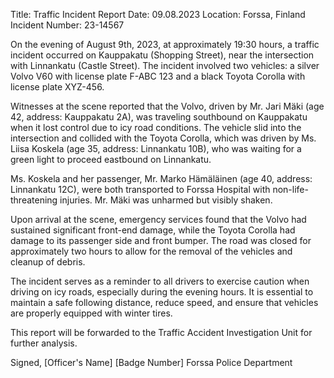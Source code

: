  Title: Traffic Incident Report
Date: 09.08.2023
Location: Forssa, Finland
Incident Number: 23-14567

On the evening of August 9th, 2023, at approximately 19:30 hours, a traffic incident occurred on Kauppakatu (Shopping Street), near the intersection with Linnankatu (Castle Street). The incident involved two vehicles: a silver Volvo V60 with license plate F-ABC 123 and a black Toyota Corolla with license plate XYZ-456.

Witnesses at the scene reported that the Volvo, driven by Mr. Jari Mäki (age 42, address: Kauppakatu 2A), was traveling southbound on Kauppakatu when it lost control due to icy road conditions. The vehicle slid into the intersection and collided with the Toyota Corolla, which was driven by Ms. Liisa Koskela (age 35, address: Linnankatu 10B), who was waiting for a green light to proceed eastbound on Linnankatu.

Ms. Koskela and her passenger, Mr. Marko Hämäläinen (age 40, address: Linnankatu 12C), were both transported to Forssa Hospital with non-life-threatening injuries. Mr. Mäki was unharmed but visibly shaken.

Upon arrival at the scene, emergency services found that the Volvo had sustained significant front-end damage, while the Toyota Corolla had damage to its passenger side and front bumper. The road was closed for approximately two hours to allow for the removal of the vehicles and cleanup of debris.

The incident serves as a reminder to all drivers to exercise caution when driving on icy roads, especially during the evening hours. It is essential to maintain a safe following distance, reduce speed, and ensure that vehicles are properly equipped with winter tires.

This report will be forwarded to the Traffic Accident Investigation Unit for further analysis.

Signed,
[Officer's Name]
[Badge Number]
Forssa Police Department